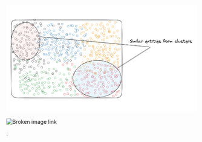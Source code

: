 
![](../assets/hello2.png)

![Broken image link](https://github.com/user-attachments/assets/05fa1a02-62e6-41ce-a436-ad905468ca90)

.
